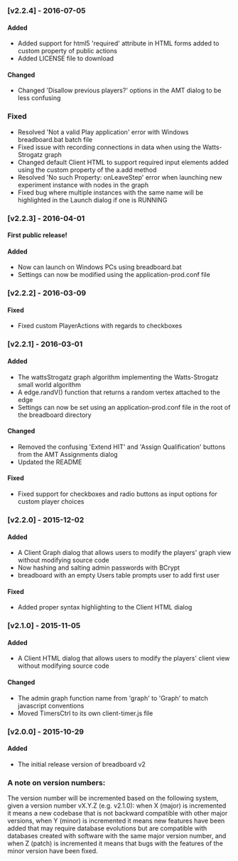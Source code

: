 ### [v2.2.4] - 2016-07-05 
#### Added 
- Added support for html5 'required' attribute in HTML forms added to custom property of public actions
- Added LICENSE file to download
#### Changed 
- Changed 'Disallow previous players?' options in the AMT dialog to be less confusing
### Fixed 
- Resolved 'Not a valid Play application' error with Windows breadboard.bat batch file
- Fixed issue with recording connections in data when using the Watts-Strogatz graph
- Changed default Client HTML to support required input elements added using the custom property of the a.add method
- Resolved 'No such Property: onLeaveStep' error when launching new experiment instance with nodes in the graph
- Fixed bug where multiple instances with the same name will be highlighted in the Launch dialog if one is RUNNING

### [v2.2.3] - 2016-04-01
#### First public release!
#### Added 
- Now can launch on Windows PCs using breadboard.bat 
- Settings can now be modified using the application-prod.conf file 

### [v2.2.2] - 2016-03-09
#### Fixed 
- Fixed custom PlayerActions with regards to checkboxes

### [v2.2.1] - 2016-03-01
#### Added
- The wattsStrogatz graph algorithm implementing the Watts-Strogatz small world algorithm
- A edge.randV() function that returns a random vertex attached to the edge
- Settings can now be set using an application-prod.conf file in the root of the breadboard directory

#### Changed
- Removed the confusing 'Extend HIT' and 'Assign Qualification' buttons from the AMT Assignments dialog
- Updated the README

#### Fixed 
- Fixed support for checkboxes and radio buttons as input options for custom player choices

### [v2.2.0] - 2015-12-02
#### Added 
- A Client Graph dialog that allows users to modify the players' graph view without modifying source code
- Now hashing and salting admin passwords with BCrypt
- breadboard with an empty Users table prompts user to add first user 

#### Fixed 
- Added proper syntax highlighting to the Client HTML dialog

### [v2.1.0] - 2015-11-05
#### Added 
- A Client HTML dialog that allows users to modify the players' client view without modifying source code

#### Changed
- The admin graph function name from 'graph' to 'Graph' to match javascript conventions
- Moved TimersCtrl to its own client-timer.js file
 
### [v2.0.0] - 2015-10-29
#### Added
- The initial release version of breadboard v2

### A note on version numbers:
The version number will be incremented based on the following system, given a version number vX.Y.Z (e.g. v2.1.0): when
X (major) is incremented it means a new codebase that is not backward compatible with other major versions, when Y 
(minor) is incremented it means new features have been added that may require database evolutions but are compatible 
with databases created with software with the same major version number, and when Z (patch) is incremented it means
 that bugs with the features of the minor version have been fixed.

